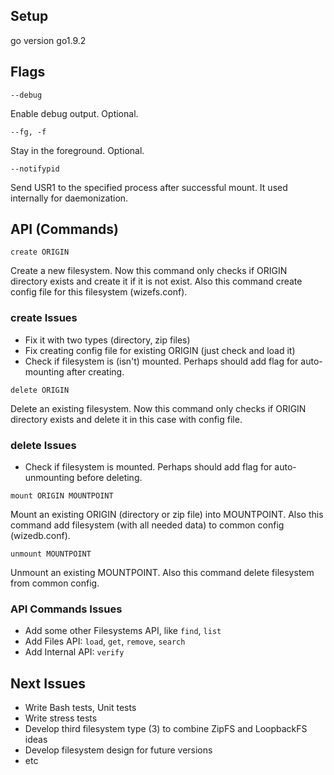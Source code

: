 ## Setup


go version go1.9.2


## Flags


`--debug`

Enable debug output. Optional.

`--fg, -f`

Stay in the foreground. Optional.

`--notifypid`

Send USR1 to the specified process after successful mount. 
It used internally for daemonization.


## API (Commands)


`create ORIGIN`

Create a new filesystem. 
Now this command only checks if ORIGIN directory exists and create it if it is not exist. Also this command create config file for this filesystem (wizefs.conf).

### create Issues

* Fix it with two types (directory, zip files)
* Fix creating config file for existing ORIGIN (just check and load it)
* Check if filesystem is (isn't) mounted. Perhaps should add flag for auto-mounting after creating.

`delete ORIGIN`

Delete an existing filesystem.
Now this command only checks if ORIGIN directory exists and delete it in this case with config file.

### delete Issues

* Check if filesystem is mounted. Perhaps should add flag for auto-unmounting before deleting.

`mount ORIGIN MOUNTPOINT`

Mount an existing ORIGIN (directory or zip file) into MOUNTPOINT.
Also this command add filesystem (with all needed data) to common config (wizedb.conf).

`unmount MOUNTPOINT`

Unmount an existing MOUNTPOINT.
Also this command delete filesystem from common config.


### API Commands Issues

* Add some other Filesystems API, like `find`, `list`
* Add Files API: `load`, `get`, `remove`, `search`
* Add Internal API: `verify`


## Next Issues

* Write Bash tests, Unit tests
* Write stress tests
* Develop third filesystem type (3) to combine ZipFS and LoopbackFS ideas
* Develop filesystem design for future versions
* etc